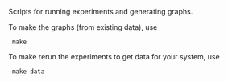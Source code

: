 Scripts for running experiments and generating graphs.

To make the graphs (from existing data), use

     make

To make rerun the experiments to get data for your system, use

     make data



